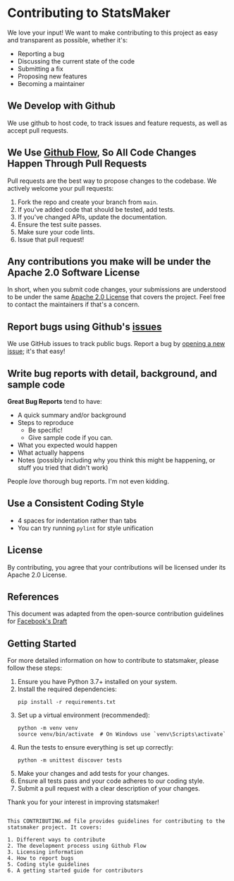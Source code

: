 # Contributing to StatsMaker

We love your input! We want to make contributing to this project as easy and transparent as possible, whether it's:

- Reporting a bug
- Discussing the current state of the code
- Submitting a fix
- Proposing new features
- Becoming a maintainer

## We Develop with Github

We use github to host code, to track issues and feature requests, as well as accept pull requests.

## We Use [Github Flow](https://guides.github.com/introduction/flow/index.html), So All Code Changes Happen Through Pull Requests

Pull requests are the best way to propose changes to the codebase. We actively welcome your pull requests:

1. Fork the repo and create your branch from `main`.
2. If you've added code that should be tested, add tests.
3. If you've changed APIs, update the documentation.
4. Ensure the test suite passes.
5. Make sure your code lints.
6. Issue that pull request!

## Any contributions you make will be under the Apache 2.0 Software License

In short, when you submit code changes, your submissions are understood to be under the same [Apache 2.0 License](http://www.apache.org/licenses/LICENSE-2.0) that covers the project. Feel free to contact the maintainers if that's a concern.

## Report bugs using Github's [issues](https://github.com/jialuechen/statsmaker/issues)

We use GitHub issues to track public bugs. Report a bug by [opening a new issue](https://github.com/jialuechen/statsmaker/issues/new); it's that easy!

## Write bug reports with detail, background, and sample code

**Great Bug Reports** tend to have:

- A quick summary and/or background
- Steps to reproduce
  - Be specific!
  - Give sample code if you can.
- What you expected would happen
- What actually happens
- Notes (possibly including why you think this might be happening, or stuff you tried that didn't work)

People *love* thorough bug reports. I'm not even kidding.

## Use a Consistent Coding Style

* 4 spaces for indentation rather than tabs
* You can try running `pylint` for style unification

## License

By contributing, you agree that your contributions will be licensed under its Apache 2.0 License.

## References

This document was adapted from the open-source contribution guidelines for [Facebook's Draft](https://github.com/facebook/draft-js/blob/master/CONTRIBUTING.md)

## Getting Started

For more detailed information on how to contribute to statsmaker, please follow these steps:

1. Ensure you have Python 3.7+ installed on your system.
2. Install the required dependencies:
   ```
   pip install -r requirements.txt
   ```
3. Set up a virtual environment (recommended):
   ```
   python -m venv venv
   source venv/bin/activate  # On Windows use `venv\Scripts\activate`
   ```
4. Run the tests to ensure everything is set up correctly:
   ```
   python -m unittest discover tests
   ```
5. Make your changes and add tests for your changes.
6. Ensure all tests pass and your code adheres to our coding style.
7. Submit a pull request with a clear description of your changes.

Thank you for your interest in improving statsmaker!
```

This CONTRIBUTING.md file provides guidelines for contributing to the statsmaker project. It covers:

1. Different ways to contribute
2. The development process using Github Flow
3. Licensing information
4. How to report bugs
5. Coding style guidelines
6. A getting started guide for contributors
​​​​​​​​​​​​​​​​